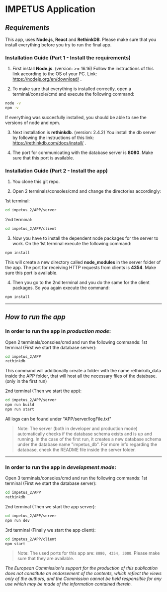 # IMPETUS Application

## _Requirements_
This app, uses __Node.js__, __React__ and __RethinkDB__. Please make sure that you install everything before you try to run the final app.

### Installation Guide (Part 1 - Install the requirements)

1. First install __Node.js__. (version: >= 16.16) Follow the instructions of this link according to the OS of your PC. Link: https://nodejs.org/en/download/ .

2. To make sure that everything is installed correctly, open a terminal/console/cmd and execute the following command: 
```sh
node -v
npm -v 
```

If everything was succesfully installed, you should be able to see the versions of node and npm.

3. Next installation is __rethinkdb__. (version: 2.4.2) You install the db server by following the instructions of this link: https://rethinkdb.com/docs/install/ . 

4. The port for communicating with the database server is __8080__. Make sure that this port is available.

### Installation Guide (Part 2 - Install the app)

1. You clone this git repo.

2. Open 2 terminals/consoles/cmd and change the directories accordingly:

1st terminal: 
```sh
cd impetus_2/APP/server
```
2nd terminal: 
```sh
cd impetus_2/APP/client
```

3. Now you have to install the dependent node packages for the server to work. On the 1st terminal execute the following command: 
```sh
npm install
```

This will create a new directory called __node_modules__ in the server folder of the app. The port for receiving HTTP requests from clients is __4354__. Make sure this port is available.

4. Then you go to the 2nd terminal and you do the same for the client packages. So you again execute the command: 
```sh
npm install 
```
---

## _How to run the app_
### In order to run the app in _production mode_:

Open 2 terminals/consoles/cmd and run the following commands:
1st terminal (First we start the database server): 
```sh
cd impetus_2/APP
rethinkdb
```
This command will additionally create a folder with the name rethinkdb_data inside the APP folder, that will host all the necessary files of the database.(only in the first run)

2nd terminal (Then we start the app): 
```sh
cd impetus_2/APP/server
npm run build
npm run start
```
All logs can be found under "APP/server/logFile.txt"
> Note: The server (both in developer and production mode) automatically checks if the database schema exists and is up and running. In the case of the first run, it creates a new database schema under the database name "impetus_db". For more info regarding the database, check the README file inside the server folder.
---
### In order to run the app in _development mode_:

Open 3 terminals/consoles/cmd and run the following commands:
1st terminal (First we start the database server): 
```sh
cd impetus_2/APP
rethinkdb
```
2nd terminal (Then we start the app server): 
```sh
cd impetus_2/APP/server
npm run dev
```
3rd terminal (Finally we start the app client): 
```sh
cd impetus_2/APP/client
npm start
```
> Note: The used ports for this app are: `8080, 4354, 3000`. Please make sure that they are available.

_The European Commission's support for the production of this publication does not constitute an endorsement of the contents, which reflect the views only of the authors, and the Commission cannot be held responsible for any use which may be made of the information contained therein._